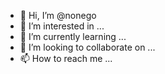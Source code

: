 - 👋 Hi, I’m @nonego
- 👀 I’m interested in ...
- 🌱 I’m currently learning ...
- 💞️ I’m looking to collaborate on ...
- 📫 How to reach me ...

<!---
nonego/nonego is a ✨ special ✨ repository because its `README.md` (this file) appears on your GitHub profile.
You can click the Preview link to take a look at your changes.
--->
